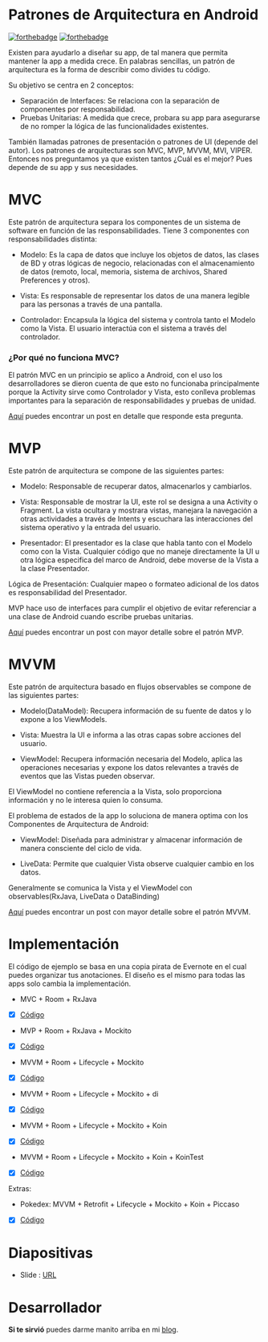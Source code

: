 # Patrones de Arquitectura en Android
[![forthebadge](https://forthebadge.com/images/badges/built-by-developers.svg)](https://forthebadge.com) [![forthebadge](https://forthebadge.com/images/badges/for-sharks.svg)](https://forthebadge.com)

Existen para ayudarlo a diseñar su app, de tal manera que permita mantener la app a medida crece. En palabras sencillas, un patrón de arquitectura es la forma de describir como divides tu código.

Su objetivo se centra en 2 conceptos:
- Separación de Interfaces: Se relaciona con la separación de componentes por responsabilidad.
- Pruebas Unitarias: A medida que crece, probara su app para asegurarse de no romper la lógica de las funcionalidades existentes.

También llamadas patrones de presentación o patrones de UI (depende del autor). Los patrones de arquitecturas son MVC, MVP, MVVM, MVI, VIPER. Entonces nos preguntamos ya que existen tantos ¿Cuál es el mejor? Pues depende de su app y sus necesidades.

# MVC
Este patrón de arquitectura separa los componentes de un sistema de software en función de las responsabilidades. Tiene 3 componentes con responsabilidades distinta:

- Modelo: Es la capa de datos que incluye los objetos de datos, las clases de BD y otras lógicas de negocio, relacionadas con el almacenamiento de datos (remoto, local, memoria, sistema de archivos, Shared Preferences y otros).

- Vista: Es responsable de representar los datos de una manera legible para las personas a través de una pantalla.

- Controlador: Encapsula la lógica del sistema y controla tanto el Modelo como la Vista. El usuario interactúa con el sistema a través del controlador.

### ¿Por qué no funciona MVC?
El patrón MVC en un principio se aplico a Android, con el uso los desarrolladores  se dieron cuenta de que esto no funcionaba principalmente porque la Activity sirve como Controlador y Vista, esto conlleva problemas importantes para la separación de responsabilidades y pruebas de unidad. 

[Aquí](https://medium.com/@fahedhermoza/por-qu%C3%A9-no-funciona-mvc-en-android-d0b747a823c0) puedes encontrar un post en detalle que responde esta pregunta.

# MVP
Este patrón de arquitectura se compone de las siguientes partes:

- Modelo: Responsable de recuperar datos, almacenarlos y cambiarlos.

- Vista: Responsable de mostrar la UI, este rol se designa a una Activity o Fragment. La vista ocultara y mostrara  vistas, manejara la navegación a otras actividades a través de Intents y escuchara las interacciones del sistema operativo y la entrada del usuario.

- Presentador: El presentador es la clase que habla tanto con el Modelo como con la Vista. Cualquier código que no maneje directamente la UI u otra lógica especifica del marco de Android, debe moverse de la Vista a la clase Presentador. 

Lógica de Presentación: Cualquier mapeo o formateo adicional de los datos es responsabilidad del Presentador.

MVP hace uso de interfaces para cumplir el objetivo de evitar referenciar a una clase de Android cuando escribe pruebas unitarias.

[Aquí](https://medium.com/@fahedhermoza/android-y-el-patr%C3%B3n-mvp-4b9ddf377185) puedes encontrar un post con mayor detalle sobre el patrón MVP.
# MVVM
Este patrón de arquitectura basado en flujos observables se compone de las siguientes partes:

- Modelo(DataModel): Recupera información de su fuente de datos y lo expone a los ViewModels.

- Vista: Muestra la UI e informa a las otras capas sobre acciones del usuario.

- ViewModel: Recupera información necesaria del Modelo, aplica las operaciones necesarias y expone los datos relevantes a través de eventos que las Vistas pueden observar.

El ViewModel no contiene referencia a la Vista, solo proporciona información y no le interesa quien lo consuma.

El problema de estados de la app lo soluciona de manera optima con los Componentes de Arquitectura de Android:

- ViewModel: Diseñada para administrar y almacenar información de manera consciente del ciclo de vida.

- LiveData: Permite que cualquier Vista observe cualquier cambio en los datos.

Generalmente se comunica la Vista y el ViewModel con observables(RxJava, LiveData o DataBinding)

[Aquí]() puedes encontrar un post con mayor detalle sobre el patrón MVVM.
# Implementación
El código de ejemplo se basa en una copia pirata de Evernote en el cual puedes organizar tus anotaciones. El diseño es el mismo para todas las apps solo cambia la implementación.
- MVC + Room + RxJava
- [x] [Código](https://github.com/FahedHermoza/PatronesDeArquitectura-Android/tree/master/MVC/ExampleNote01)
- MVP + Room + RxJava + Mockito 
- [x] [Código](https://github.com/FahedHermoza/PatronesDeArquitectura-Android/tree/master/MVP/ExampleNote01)
- MVVM + Room + Lifecycle + Mockito  
- [x] [Código](https://github.com/FahedHermoza/PatronesDeArquitectura-Android/tree/master/MVP/ExampleNote01)
- MVVM + Room + Lifecycle + Mockito + di  
- [x] [Código](https://github.com/FahedHermoza/PatronesDeArquitectura-Android/tree/master/MVVM/di/ExampleNote01)
- MVVM + Room + Lifecycle + Mockito + Koin  
- [x] [Código](https://github.com/FahedHermoza/PatronesDeArquitectura-Android/tree/master/MVVM/Koin/ExampleNote01)
- MVVM + Room + Lifecycle + Mockito + Koin +  KoinTest  
- [x] [Código](https://github.com/FahedHermoza/PatronesDeArquitectura-Android/tree/master/MVVM/KoinTest/ExampleNote01)

Extras: 
- Pokedex: MVVM + Retrofit + Lifecycle + Mockito + Koin + Piccaso  
- [x] [Código](https://github.com/FahedHermoza/PatronesDeArquitectura-Android/tree/master/EXTRA/MainPokemon)

# Diapositivas
- Slide : [URL](https://docs.google.com/presentation/d/12WxYEk32VPTVF8hCRSp0HJJJQKxwIX1Dwkk7ChVrqOc/edit?usp=sharing)

# Desarrollador
**Si te sirvió** puedes darme manito arriba en mi [blog](https://www.facebook.com/fahedhermoza/).
